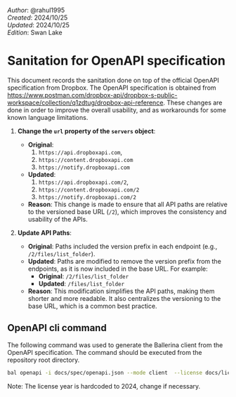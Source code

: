 _Author_:  @rahul1995 \
_Created_: 2024/10/25 \
_Updated_: 2024/10/25 \
_Edition_: Swan Lake

# Sanitation for OpenAPI specification

This document records the sanitation done on top of the official OpenAPI specification from Dropbox. 
The OpenAPI specification is obtained from https://www.postman.com/dropbox-api/dropbox-s-public-workspace/collection/q1zdtug/dropbox-api-reference.
These changes are done in order to improve the overall usability, and as workarounds for some known language limitations.

1. **Change the `url` property of the `servers` object**:
    - **Original**:
        1. `https://api.dropboxapi.com`,
        2. `https://content.dropboxapi.com`
        3. `https://notify.dropboxapi.com`
    - **Updated**:
        1. `https://api.dropboxapi.com/2`,
        2. `https://content.dropboxapi.com/2`
        3. `https://notify.dropboxapi.com/2`
    - **Reason**: This change is made to ensure that all API paths are relative to the versioned base URL (`/2`), which improves the consistency and usability of the APIs.
    
2. **Update API Paths**:
   - **Original**: Paths included the version prefix in each endpoint (e.g., `/2/files/list_folder`).
   - **Updated**: Paths are modified to remove the version prefix from the endpoints, as it is now included in the base URL. For example:
     - **Original**: `/2/files/list_folder`
     - **Updated**: `/files/list_folder`
   - **Reason**: This modification simplifies the API paths, making them shorter and more readable. It also centralizes the versioning to the base URL, which is a common best practice.

## OpenAPI cli command

The following command was used to generate the Ballerina client from the OpenAPI specification. The command should be executed from the repository root directory.

```bash
bal openapi -i docs/spec/openapi.json --mode client  --license docs/license.txt -o ballerina
```
Note: The license year is hardcoded to 2024, change if necessary.

